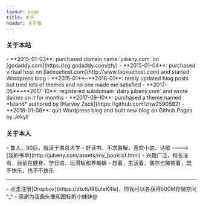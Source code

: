 ```yaml
---
layout: page 
title: 关于
header: 关于我
---
```

<h3>关于本站</h3>
- **2015-01-03**: purchased domain name `jubeny.com` on [godaddy.com](https://sg.godaddy.com/zh/)
- **2015-01-04**: purchased virtual host on [laoxuehost.com](http://www.laoxuehost.com) and started Wordpress blog
- **2015-01**~**2018-01**: rarely updated blog posts but tried lots of themes and no one made me satisfied
- **2017-05**~**2017-10**: registered subdomain `dairy.jubeny.com` and wrote dairies on it for months
- **2017-09-10**: purchased a theme named *Island* authored by [Harvey Zack](https://github.com/zhw2590582)
- **2018-01-08**: quit Wordpress blog and built new blog on Github Pages by Jekyll 

<h3>关于本人</h3>
- 鲁人，90后，就读于南京大学
- 好读书，不求甚解，喜欢小说、诗歌 ----> [我的书单](http://jubeny.com/assets/my_booklist.html)
- 兴趣广泛，特长没有，目前在健身、学日语、玩滑板和养蜥蜴
- 想着，生活着，偶尔也微笑着，既不快乐，也不不快乐
<hr>
- 点击注册[Dropbox](https://db.tt/IR6uIeK4ls)，你我可以各获得500M存储空间^_^
- 感谢为我画头像和图标的小妹妹@